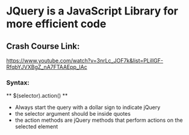 # JQuery is a JavaScript Library for more efficient code

## Crash Course Link:

https://www.youtube.com/watch?v=3nrLc_JOF7k&list=PLillGF-RfqbYJVXBgZ_nA7FTAAEpp_IAc

### Syntax:

** $(selector).action() **

- Always start the query with a dollar sign to indicate jQuery
- the selector argument should be inside quotes
- the action methods are jQuery methods that perform actions on the selected element


